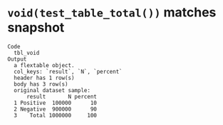 # `void(test_table_total())` matches snapshot

    Code
      tbl_void
    Output
      a flextable object.
      col_keys: `result`, `N`, `percent` 
      header has 1 row(s) 
      body has 3 row(s) 
      original dataset sample: 
          result       N percent
      1 Positive  100000      10
      2 Negative  900000      90
      3    Total 1000000     100

